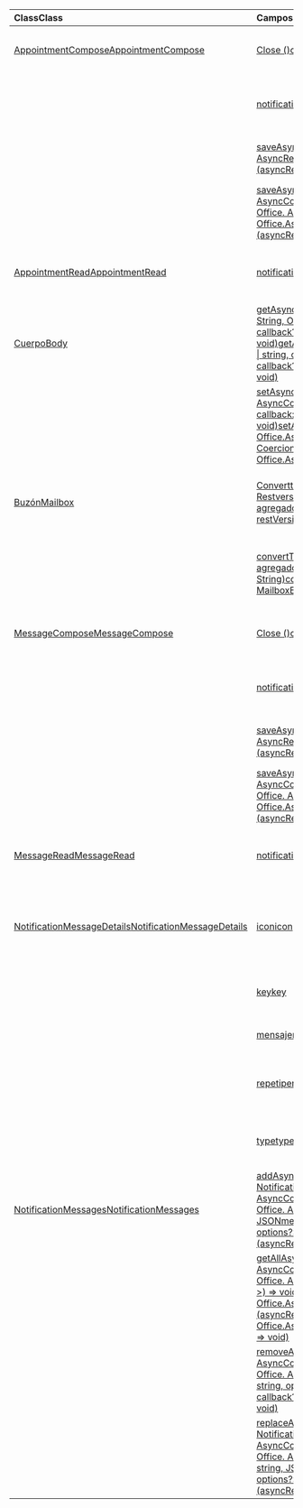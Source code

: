 | <span data-ttu-id="f98e6-101">Class</span><span class="sxs-lookup"><span data-stu-id="f98e6-101">Class</span></span> | <span data-ttu-id="f98e6-102">Campos</span><span class="sxs-lookup"><span data-stu-id="f98e6-102">Fields</span></span> | <span data-ttu-id="f98e6-103">Descripción</span><span class="sxs-lookup"><span data-stu-id="f98e6-103">Description</span></span> |
|:---|:---|:---|
|[<span data-ttu-id="f98e6-104">AppointmentCompose</span><span class="sxs-lookup"><span data-stu-id="f98e6-104">AppointmentCompose</span></span>](/javascript/api/outlook/outlook.appointmentcompose)|[<span data-ttu-id="f98e6-105">Close ()</span><span class="sxs-lookup"><span data-stu-id="f98e6-105">close()</span></span>](/javascript/api/outlook/outlook.appointmentcompose#close--)|<span data-ttu-id="f98e6-106">Cierra el elemento actual que se está redactando</span><span class="sxs-lookup"><span data-stu-id="f98e6-106">Closes the current item that is being composed</span></span>|
||[<span data-ttu-id="f98e6-107">notificationMessages</span><span class="sxs-lookup"><span data-stu-id="f98e6-107">notificationMessages</span></span>](/javascript/api/outlook/outlook.appointmentcompose#notificationmessages)|<span data-ttu-id="f98e6-108">Obtiene los mensajes de notificación de un elemento.</span><span class="sxs-lookup"><span data-stu-id="f98e6-108">Gets the notification messages for an item.</span></span>|
||[<span data-ttu-id="f98e6-109">saveAsync (callback: (asyncResult: Office. AsyncResult <string> ) => void)</span><span class="sxs-lookup"><span data-stu-id="f98e6-109">saveAsync(callback: (asyncResult: Office.AsyncResult<string>) => void)</span></span>](/javascript/api/outlook/outlook.appointmentcompose#saveasync-callback--asyncresult-)|<span data-ttu-id="f98e6-110">Guarda un elemento de forma asincrónica.</span><span class="sxs-lookup"><span data-stu-id="f98e6-110">Asynchronously saves an item.</span></span>|
||[<span data-ttu-id="f98e6-111">saveAsync (opciones: Office. AsyncContextOptions, callback: (asyncResult: Office. AsyncResult <string> ) => void)</span><span class="sxs-lookup"><span data-stu-id="f98e6-111">saveAsync(options: Office.AsyncContextOptions, callback: (asyncResult: Office.AsyncResult<string>) => void)</span></span>](/javascript/api/outlook/outlook.appointmentcompose#saveasync-options--callback--asyncresult-)|<span data-ttu-id="f98e6-112">Guarda un elemento de forma asincrónica.</span><span class="sxs-lookup"><span data-stu-id="f98e6-112">Asynchronously saves an item.</span></span>|
|[<span data-ttu-id="f98e6-113">AppointmentRead</span><span class="sxs-lookup"><span data-stu-id="f98e6-113">AppointmentRead</span></span>](/javascript/api/outlook/outlook.appointmentread)|[<span data-ttu-id="f98e6-114">notificationMessages</span><span class="sxs-lookup"><span data-stu-id="f98e6-114">notificationMessages</span></span>](/javascript/api/outlook/outlook.appointmentread#notificationmessages)|<span data-ttu-id="f98e6-115">Obtiene los mensajes de notificación de un elemento.</span><span class="sxs-lookup"><span data-stu-id="f98e6-115">Gets the notification messages for an item.</span></span>|
|[<span data-ttu-id="f98e6-116">Cuerpo</span><span class="sxs-lookup"><span data-stu-id="f98e6-116">Body</span></span>](/javascript/api/outlook/outlook.body)|[<span data-ttu-id="f98e6-117">getAsync (coercionType: Office. CoercionType \| String, Options?: Office. AsyncContextOptions, callback?: (asyncResult: Office. asyncResult <string> ) => void)</span><span class="sxs-lookup"><span data-stu-id="f98e6-117">getAsync(coercionType: Office.CoercionType \| string, options?: Office.AsyncContextOptions, callback?: (asyncResult: Office.AsyncResult<string>) => void)</span></span>](/javascript/api/outlook/outlook.body#getasync-coerciontype--options--callback--asyncresult-)|<span data-ttu-id="f98e6-118">Devuelve el cuerpo actual en un formato especificado.</span><span class="sxs-lookup"><span data-stu-id="f98e6-118">Returns the current body in a specified format.</span></span>|
||[<span data-ttu-id="f98e6-119">setAsync (Data: String, Options?: Office. AsyncContextOptions & CoercionTypeOptions, callback: (asyncResult: Office. AsyncResult <void> ) => void)</span><span class="sxs-lookup"><span data-stu-id="f98e6-119">setAsync(data: string, options?: Office.AsyncContextOptions & CoercionTypeOptions, callback?: (asyncResult: Office.AsyncResult<void>) => void)</span></span>](/javascript/api/outlook/outlook.body#setasync-data--options--callback--asyncresult-)|<span data-ttu-id="f98e6-120">Reemplaza todo el cuerpo con el texto especificado.</span><span class="sxs-lookup"><span data-stu-id="f98e6-120">Replaces the entire body with the specified text.</span></span>|
|[<span data-ttu-id="f98e6-121">Buzón</span><span class="sxs-lookup"><span data-stu-id="f98e6-121">Mailbox</span></span>](/javascript/api/outlook/outlook.mailbox)|[<span data-ttu-id="f98e6-122">Converttoewsid agregado (itemId: String, Restversion agregado: MailboxEnums. Restversion agregado \| String)</span><span class="sxs-lookup"><span data-stu-id="f98e6-122">convertToEwsId(itemId: string, restVersion: MailboxEnums.RestVersion \| string)</span></span>](/javascript/api/outlook/outlook.mailbox#converttoewsid-itemid--restversion-)|<span data-ttu-id="f98e6-123">Convierte un identificador de elemento con formato para REST al formato EWS.</span><span class="sxs-lookup"><span data-stu-id="f98e6-123">Converts an item ID formatted for REST into EWS format.</span></span>|
||[<span data-ttu-id="f98e6-124">convertToRestId (itemId: String, Restversion agregado: MailboxEnums. Restversion agregado \| String)</span><span class="sxs-lookup"><span data-stu-id="f98e6-124">convertToRestId(itemId: string, restVersion: MailboxEnums.RestVersion \| string)</span></span>](/javascript/api/outlook/outlook.mailbox#converttorestid-itemid--restversion-)|<span data-ttu-id="f98e6-125">Convierte un identificador de elemento con formato para EWS al formato REST.</span><span class="sxs-lookup"><span data-stu-id="f98e6-125">Converts an item ID formatted for EWS into REST format.</span></span>|
|[<span data-ttu-id="f98e6-126">MessageCompose</span><span class="sxs-lookup"><span data-stu-id="f98e6-126">MessageCompose</span></span>](/javascript/api/outlook/outlook.messagecompose)|[<span data-ttu-id="f98e6-127">Close ()</span><span class="sxs-lookup"><span data-stu-id="f98e6-127">close()</span></span>](/javascript/api/outlook/outlook.messagecompose#close--)|<span data-ttu-id="f98e6-128">Cierra el elemento actual que se está redactando</span><span class="sxs-lookup"><span data-stu-id="f98e6-128">Closes the current item that is being composed</span></span>|
||[<span data-ttu-id="f98e6-129">notificationMessages</span><span class="sxs-lookup"><span data-stu-id="f98e6-129">notificationMessages</span></span>](/javascript/api/outlook/outlook.messagecompose#notificationmessages)|<span data-ttu-id="f98e6-130">Obtiene los mensajes de notificación de un elemento.</span><span class="sxs-lookup"><span data-stu-id="f98e6-130">Gets the notification messages for an item.</span></span>|
||[<span data-ttu-id="f98e6-131">saveAsync (callback: (asyncResult: Office. AsyncResult <string> ) => void)</span><span class="sxs-lookup"><span data-stu-id="f98e6-131">saveAsync(callback: (asyncResult: Office.AsyncResult<string>) => void)</span></span>](/javascript/api/outlook/outlook.messagecompose#saveasync-callback--asyncresult-)|<span data-ttu-id="f98e6-132">Guarda un elemento de forma asincrónica.</span><span class="sxs-lookup"><span data-stu-id="f98e6-132">Asynchronously saves an item.</span></span>|
||[<span data-ttu-id="f98e6-133">saveAsync (opciones: Office. AsyncContextOptions, callback: (asyncResult: Office. AsyncResult <string> ) => void)</span><span class="sxs-lookup"><span data-stu-id="f98e6-133">saveAsync(options: Office.AsyncContextOptions, callback: (asyncResult: Office.AsyncResult<string>) => void)</span></span>](/javascript/api/outlook/outlook.messagecompose#saveasync-options--callback--asyncresult-)|<span data-ttu-id="f98e6-134">Guarda un elemento de forma asincrónica.</span><span class="sxs-lookup"><span data-stu-id="f98e6-134">Asynchronously saves an item.</span></span>|
|[<span data-ttu-id="f98e6-135">MessageRead</span><span class="sxs-lookup"><span data-stu-id="f98e6-135">MessageRead</span></span>](/javascript/api/outlook/outlook.messageread)|[<span data-ttu-id="f98e6-136">notificationMessages</span><span class="sxs-lookup"><span data-stu-id="f98e6-136">notificationMessages</span></span>](/javascript/api/outlook/outlook.messageread#notificationmessages)|<span data-ttu-id="f98e6-137">Obtiene los mensajes de notificación de un elemento.</span><span class="sxs-lookup"><span data-stu-id="f98e6-137">Gets the notification messages for an item.</span></span>|
|[<span data-ttu-id="f98e6-138">NotificationMessageDetails</span><span class="sxs-lookup"><span data-stu-id="f98e6-138">NotificationMessageDetails</span></span>](/javascript/api/outlook/outlook.notificationmessagedetails)|[<span data-ttu-id="f98e6-139">icon</span><span class="sxs-lookup"><span data-stu-id="f98e6-139">icon</span></span>](/javascript/api/outlook/outlook.notificationmessagedetails#icon)|<span data-ttu-id="f98e6-140">Una referencia a un icono que se define en el manifiesto de la sección `Resources`.</span><span class="sxs-lookup"><span data-stu-id="f98e6-140">A reference to an icon that is defined in the manifest in the `Resources` section.</span></span>|
||[<span data-ttu-id="f98e6-141">key</span><span class="sxs-lookup"><span data-stu-id="f98e6-141">key</span></span>](/javascript/api/outlook/outlook.notificationmessagedetails#key)|<span data-ttu-id="f98e6-142">El identificador para el mensaje de notificación.</span><span class="sxs-lookup"><span data-stu-id="f98e6-142">The identifier for the notification message.</span></span>|
||[<span data-ttu-id="f98e6-143">mensaje</span><span class="sxs-lookup"><span data-stu-id="f98e6-143">message</span></span>](/javascript/api/outlook/outlook.notificationmessagedetails#message)|<span data-ttu-id="f98e6-144">El texto del mensaje de notificación.</span><span class="sxs-lookup"><span data-stu-id="f98e6-144">The text of the notification message.</span></span>|
||[<span data-ttu-id="f98e6-145">repeti</span><span class="sxs-lookup"><span data-stu-id="f98e6-145">persistent</span></span>](/javascript/api/outlook/outlook.notificationmessagedetails#persistent)|<span data-ttu-id="f98e6-146">Especifica si el mensaje debe ser persistente.</span><span class="sxs-lookup"><span data-stu-id="f98e6-146">Specifies if the message should be persistent.</span></span>|
||[<span data-ttu-id="f98e6-147">type</span><span class="sxs-lookup"><span data-stu-id="f98e6-147">type</span></span>](/javascript/api/outlook/outlook.notificationmessagedetails#type)|<span data-ttu-id="f98e6-148">Especifica el `ItemNotificationMessageType` del mensaje.</span><span class="sxs-lookup"><span data-stu-id="f98e6-148">Specifies the `ItemNotificationMessageType` of message.</span></span>|
|[<span data-ttu-id="f98e6-149">NotificationMessages</span><span class="sxs-lookup"><span data-stu-id="f98e6-149">NotificationMessages</span></span>](/javascript/api/outlook/outlook.notificationmessages)|[<span data-ttu-id="f98e6-150">addAsync (Key: String, JSONmessage: NotificationMessageDetails, Options?: Office. AsyncContextOptions, callback?: (asyncResult: Office. AsyncResult <void> ) => void)</span><span class="sxs-lookup"><span data-stu-id="f98e6-150">addAsync(key: string, JSONmessage: NotificationMessageDetails, options?: Office.AsyncContextOptions, callback?: (asyncResult: Office.AsyncResult<void>) => void)</span></span>](/javascript/api/outlook/outlook.notificationmessages#addasync-key--jsonmessage--options--callback--asyncresult-)|<span data-ttu-id="f98e6-151">Agrega una notificación a un elemento.</span><span class="sxs-lookup"><span data-stu-id="f98e6-151">Adds a notification to an item.</span></span>|
||<span data-ttu-id="f98e6-152">[getAllAsync (Options?: Office. AsyncContextOptions, callback?: (asyncResult: Office. AsyncResult<NotificationMessageDetails [] >) => void)](/javascript/api/outlook/outlook.notificationmessages#getallasync-options--callback--asyncresult-)</span><span class="sxs-lookup"><span data-stu-id="f98e6-152">[getAllAsync(options?: Office.AsyncContextOptions, callback?: (asyncResult: Office.AsyncResult<NotificationMessageDetails[]>) => void)](/javascript/api/outlook/outlook.notificationmessages#getallasync-options--callback--asyncresult-)</span></span>|<span data-ttu-id="f98e6-153">Devuelve todas las claves y los mensajes de un elemento.</span><span class="sxs-lookup"><span data-stu-id="f98e6-153">Returns all keys and messages for an item.</span></span>|
||[<span data-ttu-id="f98e6-154">removeAsync (Key: String, Options?: Office. AsyncContextOptions, callback?: (asyncResult: Office. AsyncResult <void> ) => void)</span><span class="sxs-lookup"><span data-stu-id="f98e6-154">removeAsync(key: string, options?: Office.AsyncContextOptions, callback?: (asyncResult: Office.AsyncResult<void>) => void)</span></span>](/javascript/api/outlook/outlook.notificationmessages#removeasync-key--options--callback--asyncresult-)|<span data-ttu-id="f98e6-155">Quita un mensaje de notificación de un elemento.</span><span class="sxs-lookup"><span data-stu-id="f98e6-155">Removes a notification message for an item.</span></span>|
||[<span data-ttu-id="f98e6-156">replaceAsync (Key: String, JSONmessage: NotificationMessageDetails, Options?: Office. AsyncContextOptions, callback?: (asyncResult: Office. AsyncResult <void> ) => void)</span><span class="sxs-lookup"><span data-stu-id="f98e6-156">replaceAsync(key: string, JSONmessage: NotificationMessageDetails, options?: Office.AsyncContextOptions, callback?: (asyncResult: Office.AsyncResult<void>) => void)</span></span>](/javascript/api/outlook/outlook.notificationmessages#replaceasync-key--jsonmessage--options--callback--asyncresult-)|<span data-ttu-id="f98e6-157">Reemplaza un mensaje de notificación que tiene una clave determinada con otro mensaje.</span><span class="sxs-lookup"><span data-stu-id="f98e6-157">Replaces a notification message that has a given key with another message.</span></span>|
